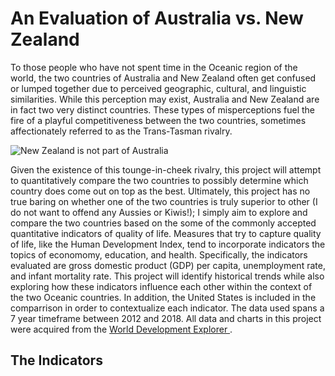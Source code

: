 # An Evaluation of Australia vs. New Zealand

To those people who have not spent time in the Oceanic region of the world, the two countries of Australia and New Zealand often get confused or lumped together due to perceived geographic, cultural, and linguistic similarities.  While this perception may exist, Australia and New Zealand are in fact two very distinct countries.  These types of misperceptions fuel the fire of a playful competitiveness between the two countries, sometimes affectionately referred to as the Trans-Tasman rivalry. 

![New Zealand is not part of Australia](https://nzpocketguide.com/wp-content/uploads/2019/10/flight-murray-copy.jpg)

Given the existence of this tounge-in-cheek rivalry, this project will attempt to quantitatively compare the two countries to possibly determine which country  does come out on top as the best.  Ultimately, this project has no true baring on whether one of the two countries is truly superior to other (I do not want to offend any Aussies or Kiwis!); I simply aim to explore and compare the two countries based on the some of the commonly accepted quantitative indicators of quality of life.  Measures that try to capture quality of life, like the Human Development Index, tend to incorporate indicators the topics of economomy, education, and health.  Specifically, the indicators evaluated are gross domestic product (GDP) per capita, unemployment rate, and infant mortality rate.  This project will identify historical trends while also exploring how these indicators influence each other within the context of the two Oceanic countries.  In addition, the United States is included in the comparrison in order to contextualize each indicator. The data used spans a 7 year timeframe between 2012 and 2018.  All data and charts in this project were acquired from the [World Development Explorer ](http://www.worlddev.xyz/about).

## The Indicators



